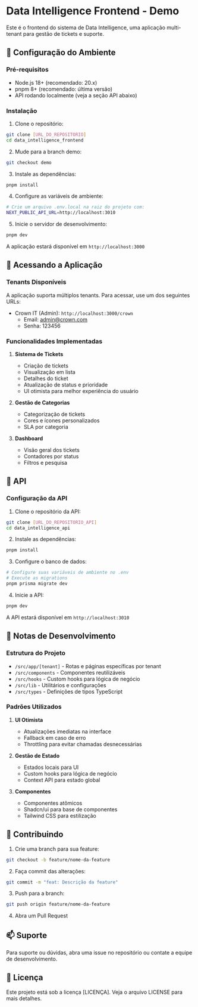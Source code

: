 # Data Intelligence Frontend - Demo

Este é o frontend do sistema de Data Intelligence, uma aplicação multi-tenant para gestão de tickets e suporte.

## 🚀 Configuração do Ambiente

### Pré-requisitos

- Node.js 18+ (recomendado: 20.x)
- pnpm 8+ (recomendado: última versão)
- API rodando localmente (veja a seção API abaixo)

### Instalação

1. Clone o repositório:
```bash
git clone [URL_DO_REPOSITORIO]
cd data_intelligence_frontend
```

2. Mude para a branch demo:
```bash
git checkout demo
```

3. Instale as dependências:
```bash
pnpm install
```

4. Configure as variáveis de ambiente:
```bash
# Crie um arquivo .env.local na raiz do projeto com:
NEXT_PUBLIC_API_URL=http://localhost:3010
```

5. Inicie o servidor de desenvolvimento:
```bash
pnpm dev
```

A aplicação estará disponível em `http://localhost:3000`

## 🔑 Acessando a Aplicação

### Tenants Disponíveis

A aplicação suporta múltiplos tenants. Para acessar, use um dos seguintes URLs:

- Crown IT (Admin): `http://localhost:3000/crown`
  - Email: admin@crown.com
  - Senha: 123456

### Funcionalidades Implementadas

1. **Sistema de Tickets**
   - Criação de tickets
   - Visualização em lista
   - Detalhes do ticket
   - Atualização de status e prioridade
   - UI otimista para melhor experiência do usuário

2. **Gestão de Categorias**
   - Categorização de tickets
   - Cores e ícones personalizados
   - SLA por categoria

3. **Dashboard**
   - Visão geral dos tickets
   - Contadores por status
   - Filtros e pesquisa

## 🔧 API

### Configuração da API

1. Clone o repositório da API:
```bash
git clone [URL_DO_REPOSITORIO_API]
cd data_intelligence_api
```

2. Instale as dependências:
```bash
pnpm install
```

3. Configure o banco de dados:
```bash
# Configure suas variáveis de ambiente no .env
# Execute as migrations
pnpm prisma migrate dev
```

4. Inicie a API:
```bash
pnpm dev
```

A API estará disponível em `http://localhost:3010`

## 📝 Notas de Desenvolvimento

### Estrutura do Projeto

- `/src/app/[tenant]` - Rotas e páginas específicas por tenant
- `/src/components` - Componentes reutilizáveis
- `/src/hooks` - Custom hooks para lógica de negócio
- `/src/lib` - Utilitários e configurações
- `/src/types` - Definições de tipos TypeScript

### Padrões Utilizados

1. **UI Otimista**
   - Atualizações imediatas na interface
   - Fallback em caso de erro
   - Throttling para evitar chamadas desnecessárias

2. **Gestão de Estado**
   - Estados locais para UI
   - Custom hooks para lógica de negócio
   - Context API para estado global

3. **Componentes**
   - Componentes atômicos
   - Shadcn/ui para base de componentes
   - Tailwind CSS para estilização

## 🤝 Contribuindo

1. Crie uma branch para sua feature:
```bash
git checkout -b feature/nome-da-feature
```

2. Faça commit das alterações:
```bash
git commit -m "feat: Descrição da feature"
```

3. Push para a branch:
```bash
git push origin feature/nome-da-feature
```

4. Abra um Pull Request

## 📫 Suporte

Para suporte ou dúvidas, abra uma issue no repositório ou contate a equipe de desenvolvimento.

## 📄 Licença

Este projeto está sob a licença [LICENÇA]. Veja o arquivo LICENSE para mais detalhes.
